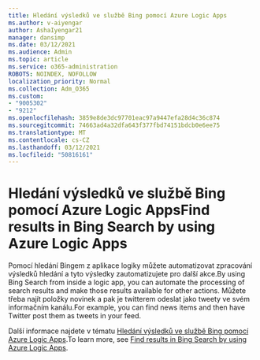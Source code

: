 ```yaml
---
title: Hledání výsledků ve službě Bing pomocí Azure Logic Apps
ms.author: v-aiyengar
author: AshaIyengar21
manager: dansimp
ms.date: 03/12/2021
ms.audience: Admin
ms.topic: article
ms.service: o365-administration
ROBOTS: NOINDEX, NOFOLLOW
localization_priority: Normal
ms.collection: Adm_O365
ms.custom:
- "9005302"
- "9212"
ms.openlocfilehash: 3859e8de3dc97701eac97a9447efa28d4c36c874
ms.sourcegitcommit: 74663ad4a32dfa643f377fbd74151bdcb0e6ee75
ms.translationtype: MT
ms.contentlocale: cs-CZ
ms.lasthandoff: 03/12/2021
ms.locfileid: "50816161"
---
```

# <a name="find-results-in-bing-search-by-using-azure-logic-apps"></a><span data-ttu-id="07f4f-102">Hledání výsledků ve službě Bing pomocí Azure Logic Apps</span><span class="sxs-lookup"><span data-stu-id="07f4f-102">Find results in Bing Search by using Azure Logic Apps</span></span>

<span data-ttu-id="07f4f-103">Pomocí hledání Bingem z aplikace logiky můžete automatizovat zpracování výsledků hledání a tyto výsledky zautomatizujete pro další akce.</span><span class="sxs-lookup"><span data-stu-id="07f4f-103">By using Bing Search from inside a logic app, you can automate the processing of search results and make those results available for other actions.</span></span> <span data-ttu-id="07f4f-104">Můžete třeba najít položky novinek a pak je twitterem odeslat jako tweety ve svém informačním kanálu.</span><span class="sxs-lookup"><span data-stu-id="07f4f-104">For example, you can find news items and then have Twitter post them as tweets in your feed.</span></span>

<span data-ttu-id="07f4f-105">Další informace najdete v tématu [Hledání výsledků ve službě Bing pomocí Azure Logic Apps](https://go.microsoft.com/fwlink/?linkid=2151928).</span><span class="sxs-lookup"><span data-stu-id="07f4f-105">To learn more, see [Find results in Bing Search by using Azure Logic Apps](https://go.microsoft.com/fwlink/?linkid=2151928).</span></span>